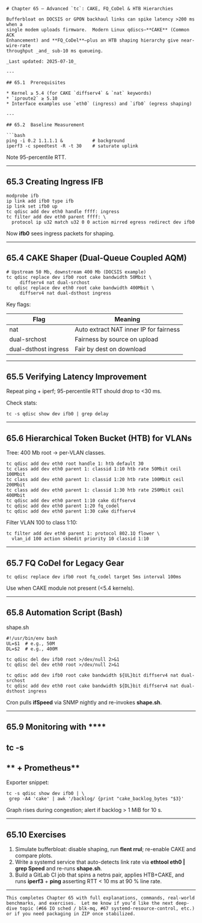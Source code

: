 
```
# Chapter 65 – Advanced `tc`: CAKE, FQ_CoDel & HTB Hierarchies

Bufferbloat on DOCSIS or GPON backhaul links can spike latency >200 ms when a
single modem uploads firmware.  Modern Linux qdiscs—**CAKE** (Common ACK
Enhancement) and **FQ_CoDel**—plus an HTB shaping hierarchy give near‐wire-rate
throughput _and_ sub-10 ms queueing.

_Last updated: 2025-07-10_

---

## 65.1  Prerequisites

* Kernel ≥ 5.4 (for CAKE `diffserv4` & `nat` keywords)
* `iproute2` ≥ 5.10
* Interface examples use `eth0` (ingress) and `ifb0` (egress shaping)

---

## 65.2  Baseline Measurement

```bash
ping -i 0.2 1.1.1.1 &           # background
iperf3 -c speedtest -R -t 30    # saturate uplink
```

Note 95-percentile RTT.

---

## **65.3**  **Creating Ingress IFB**

```
modprobe ifb
ip link add ifb0 type ifb
ip link set ifb0 up
tc qdisc add dev eth0 handle ffff: ingress
tc filter add dev eth0 parent ffff: \
  protocol ip u32 match u32 0 0 action mirred egress redirect dev ifb0
```

Now **ifb0** sees ingress packets for shaping.

---

## **65.4**  **CAKE Shaper (Dual-Queue Coupled AQM)**

```
# Upstream 50 Mb, downstream 400 Mb (DOCSIS example)
tc qdisc replace dev ifb0 root cake bandwidth 50Mbit \
     diffserv4 nat dual-srchost
tc qdisc replace dev eth0 root cake bandwidth 400Mbit \
     diffserv4 nat dual-dsthost ingress
```

Key flags:

| **Flag**       | **Meaning**                      |
| -------------------- | -------------------------------------- |
| nat                  | Auto extract NAT inner IP for fairness |
| dual-srchost         | Fairness by source on upload           |
| dual-dsthost ingress | Fair by dest on download               |

---

## **65.5**  **Verifying Latency Improvement**

Repeat ping + iperf; 95-percentile RTT should drop to <30 ms.

Check stats:

```
tc -s qdisc show dev ifb0 | grep delay
```

---

## **65.6**  **Hierarchical Token Bucket (HTB) for VLANs**

Tree: 400 Mb root → per-VLAN classes.

```
tc qdisc add dev eth0 root handle 1: htb default 30
tc class add dev eth0 parent 1: classid 1:10 htb rate 50Mbit ceil 100Mbit
tc class add dev eth0 parent 1: classid 1:20 htb rate 100Mbit ceil 200Mbit
tc class add dev eth0 parent 1: classid 1:30 htb rate 250Mbit ceil 400Mbit
tc qdisc add dev eth0 parent 1:10 cake diffserv4
tc qdisc add dev eth0 parent 1:20 fq_codel
tc qdisc add dev eth0 parent 1:30 cake diffserv4
```

Filter VLAN 100 to class 1:10:

```
tc filter add dev eth0 parent 1: protocol 802.1Q flower \
  vlan_id 100 action skbedit priority 10 classid 1:10
```

---

## **65.7**  **FQ CoDel for Legacy Gear**

```
tc qdisc replace dev ifb0 root fq_codel target 5ms interval 100ms
```

Use when CAKE module not present (<5.4 kernels).

---

## **65.8**  **Automation Script (Bash)**

shape.sh

```
#!/usr/bin/env bash
UL=$1  # e.g., 50M
DL=$2  # e.g., 400M

tc qdisc del dev ifb0 root >/dev/null 2>&1
tc qdisc del dev eth0 root >/dev/null 2>&1

tc qdisc add dev ifb0 root cake bandwidth ${UL}bit diffserv4 nat dual-srchost
tc qdisc add dev eth0 root cake bandwidth ${DL}bit diffserv4 nat dual-dsthost ingress
```

Cron pulls **ifSpeed** via SNMP nightly and re-invokes **shape.sh**.

---

## **65.9**  **Monitoring with** ****

## **tc -s**

## ** + Prometheus**

Exporter snippet:

```
tc -s qdisc show dev ifb0 | \
 grep -A4 'cake' | awk '/backlog/ {print "cake_backlog_bytes "$3}'
```

Graph rises during congestion; alert if backlog > 1 MiB for 10 s.

---

## **65.10**  **Exercises**

1. Simulate bufferbloat: disable shaping, run **flent rrul**; re-enable CAKE and compare plots.
2. Write a systemd service that auto-detects link rate via **ethtool eth0 | grep Speed** and re-runs **shape.sh**.
3. Build a GitLab CI job that spins a netns pair, applies HTB+CAKE, and runs **iperf3** + **ping** asserting RTT < 10 ms at 90 % line rate.

---

```
This completes Chapter 65 with full explanations, commands, real-world benchmarks, and exercises.  Let me know if you’d like the next deep-dive topic (#66 IO sched / blk-mq, #67 systemd-resource-control, etc.) or if you need packaging in ZIP once stabilized.
```
